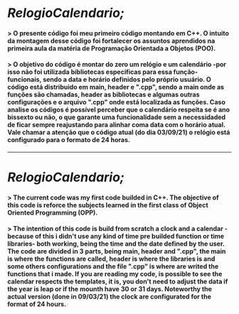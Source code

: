 # *RelogioCalendario;*

#### > O presente código foi meu primeiro código montando em C++. O intuito da montagem desse código foi fortalecer os assuntos aprendidos na primeira aula da matéria de Programação Orientada a Objetos (POO).

#### > O objetivo do código é montar do zero um relógio e um calendário -por isso não foi utilizada bibliotecas específicas para essa função- funcionais, sendo a data e horário definidos pelo próprio usuário. O código está distribuido em main, header e ".cpp", sendo a main onde as funções são chamadas, header as bibliotecas e algumas outras configurações e o arquivo ".cpp" onde está localizada as funções. Caso analise os códigos é possível perceber que o calendário respeita se é ano bissexto ou não, o que garante uma funcionalidade sem a necessidaded de ficar sempre reajustando para alinhar coma data com o horário atual. Vale chamar a atenção que o código atual (do dia 03/09/21) o relógio está configurado para o formato de 24 horas. 
------------------------------------------ 
# *RelogioCalendario;*

#### > The current code was my first code builded in C++. The objective of this code is reforce the subjects learned in the first class of Object Oriented Programming (OPP).

#### > The intention of this code is build from scratch a clock and a calendar - because of this i didn't use any kind of time pre builded function or time libraries- both working, being the time and the date defined by the user. The code are divided in 3 parts, being main, header and ".cpp", the main is where the functions are called, header is where the libraries is and some others configurations and the file ".cpp" is where are writed the functions that i made. If you are reading my code, is possible to see the calendar respects the templates, it is, you don't need to adjust the data if the year is leap or if the mounth have 30 or 31 days. Noteworthy the actual version (done in 09/03/21) the clock are configurated for the format of 24 hours.
